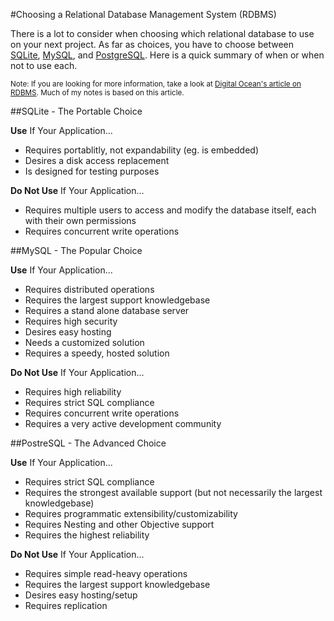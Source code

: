 #Choosing a Relational Database Management System (RDBMS)

There is a lot to consider when choosing which relational database to use on your next project. As far as choices, you have to choose between [SQLite](https://www.sqlite.org/), [MySQL](https://www.mysql.com/), and [PostgreSQL](http://www.postgresql.org/). Here is a quick summary of when or when not to use each.

<small>Note: If you are looking for more information, take a look at [Digital Ocean's article on RDBMS](https://www.digitalocean.com/community/tutorials/sqlite-vs-mysql-vs-postgresql-a-comparison-of-relational-database-management-systems). Much of my notes is based on this article.</small>

##SQLite - The Portable Choice

**Use** If Your Application...

* Requires portablitly, not expandability (eg. is embedded)
* Desires a disk access replacement
* Is designed for testing purposes

**Do Not Use** If Your Application...

* Requires multiple users to access and modify the database itself, each with their own permissions
* Requires concurrent write operations

##MySQL - The Popular Choice

**Use** If Your Application...

* Requires distributed operations
* Requires the largest support knowledgebase
* Requires a stand alone database server
* Requires high security
* Desires easy hosting
* Needs a customized solution
* Requires a speedy, hosted solution

**Do Not Use** If Your Application...

* Requires high reliability
* Requires strict SQL compliance
* Requires concurrent write operations
* Requires a very active development community

##PostreSQL - The Advanced Choice

**Use** If Your Application...

* Requires strict SQL compliance
* Requires the strongest available support (but not necessarily the largest knowledgebase)
* Requires programmatic extensibility/customizability
* Requires Nesting and other Objective support
* Requires the highest reliability

**Do Not Use** If Your Application...

* Requires simple read-heavy operations
* Requires the largest support knowledgebase
* Desires easy hosting/setup
* Requires replication

